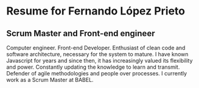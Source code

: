 # Resume for Fernando López Prieto

## Scrum Master and Front-end engineer

Computer engineer. Front-end Developer. Enthusiast of clean code and software architecture, necessary for the system to mature. I have known Javascript for years and since then, it has increasingly valued its flexibility and power. Constantly updating the knowledge to learn and transmit. Defender of agile methodologies and people over processes. I currently work as a Scrum Master at BABEL.
